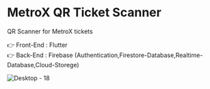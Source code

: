 # MetroX QR Ticket Scanner 

QR Scanner for MetroX tickets

👉 Front-End : Flutter <br>
👉 Back-End : Firebase (Authentication,Firestore-Database,Realtime-Database,Cloud-Storege) <br>


![Desktop - 18](https://github.com/darshanbhalani/QR_Ticket_Scanner/assets/108427824/67303f58-2e4a-47aa-a813-19349df46fef)


